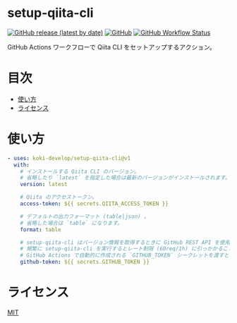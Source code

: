 # setup-qiita-cli

[![GitHub release (latest by date)](https://img.shields.io/github/v/release/koki-develop/setup-qiita-cli)](https://github.com/koki-develop/setup-qiita-cli/releases/latest)
[![GitHub](https://img.shields.io/github/license/koki-develop/setup-qiita-cli)](./LICENSE)
[![GitHub Workflow Status](https://img.shields.io/github/actions/workflow/status/koki-develop/setup-qiita-cli/release.yml)](https://github.com/koki-develop/setup-qiita-cli/actions/workflows/release.yml)

GitHub Actions ワークフローで Qiita CLI をセットアップするアクション。

# 目次

- [使い方](#使い方)
- [ライセンス](#ライセンス)

# 使い方

```yaml
- uses: koki-develop/setup-qiita-cli@v1
  with:
    # インストールする Qiita CLI のバージョン。
    # 省略したり `latest` を指定した場合は最新のバージョンがインストールされます。
    version: latest

    # Qiita のアクセストークン。
    access-token: ${{ secrets.QIITA_ACCESS_TOKEN }}

    # デフォルトの出力フォーマット (table|json) 。
    # 省略した場合は `table` になります。
    format: table

    # setup-qiita-cli はバージョン情報を取得するときに GitHub REST API を使用しますが、
    # 頻繁に setup-qiita-cli を実行するとレート制限 (60req/1h) に引っかかることがあります。
    # GitHub Actions で自動的に作成される `GITHUB_TOKEN` シークレットを渡すとこれを回避することができます。
    github-token: ${{ secrets.GITHUB_TOKEN }}
```

# ライセンス

[MIT](./LICENSE)

